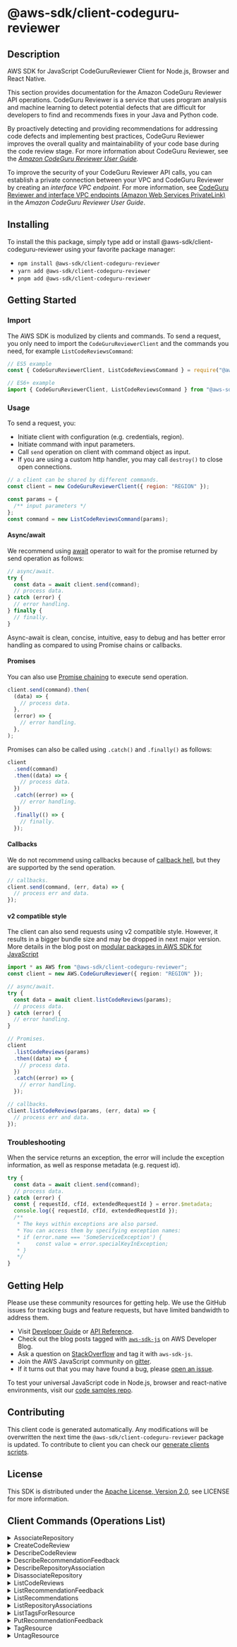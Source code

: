 <!-- generated file, do not edit directly -->

# @aws-sdk/client-codeguru-reviewer

## Description

AWS SDK for JavaScript CodeGuruReviewer Client for Node.js, Browser and React Native.

<p>This section provides documentation for the Amazon CodeGuru Reviewer API operations. CodeGuru Reviewer is a
service that uses program analysis and machine learning to detect potential defects that
are difficult for developers to find and recommends fixes in your Java and Python
code.</p>
<p>By proactively detecting and providing recommendations for addressing code defects and
implementing best practices, CodeGuru Reviewer improves the overall quality and maintainability of
your code base during the code review stage. For more information about CodeGuru Reviewer, see the
<i>
<a href="https://docs.aws.amazon.com/codeguru/latest/reviewer-ug/welcome.html">Amazon CodeGuru Reviewer User Guide</a>.</i>
</p>
<p>To improve the security of your CodeGuru Reviewer API calls, you can establish a private connection
between your VPC and CodeGuru Reviewer by creating an <i>interface VPC endpoint</i>. For
more information, see <a href="https://docs.aws.amazon.com/codeguru/latest/reviewer-ug/vpc-interface-endpoints.html">CodeGuru Reviewer and interface VPC
endpoints (Amazon Web Services PrivateLink)</a> in the <i>Amazon CodeGuru Reviewer User
Guide</i>.</p>

## Installing

To install the this package, simply type add or install @aws-sdk/client-codeguru-reviewer
using your favorite package manager:

- `npm install @aws-sdk/client-codeguru-reviewer`
- `yarn add @aws-sdk/client-codeguru-reviewer`
- `pnpm add @aws-sdk/client-codeguru-reviewer`

## Getting Started

### Import

The AWS SDK is modulized by clients and commands.
To send a request, you only need to import the `CodeGuruReviewerClient` and
the commands you need, for example `ListCodeReviewsCommand`:

```js
// ES5 example
const { CodeGuruReviewerClient, ListCodeReviewsCommand } = require("@aws-sdk/client-codeguru-reviewer");
```

```ts
// ES6+ example
import { CodeGuruReviewerClient, ListCodeReviewsCommand } from "@aws-sdk/client-codeguru-reviewer";
```

### Usage

To send a request, you:

- Initiate client with configuration (e.g. credentials, region).
- Initiate command with input parameters.
- Call `send` operation on client with command object as input.
- If you are using a custom http handler, you may call `destroy()` to close open connections.

```js
// a client can be shared by different commands.
const client = new CodeGuruReviewerClient({ region: "REGION" });

const params = {
  /** input parameters */
};
const command = new ListCodeReviewsCommand(params);
```

#### Async/await

We recommend using [await](https://developer.mozilla.org/en-US/docs/Web/JavaScript/Reference/Operators/await)
operator to wait for the promise returned by send operation as follows:

```js
// async/await.
try {
  const data = await client.send(command);
  // process data.
} catch (error) {
  // error handling.
} finally {
  // finally.
}
```

Async-await is clean, concise, intuitive, easy to debug and has better error handling
as compared to using Promise chains or callbacks.

#### Promises

You can also use [Promise chaining](https://developer.mozilla.org/en-US/docs/Web/JavaScript/Guide/Using_promises#chaining)
to execute send operation.

```js
client.send(command).then(
  (data) => {
    // process data.
  },
  (error) => {
    // error handling.
  },
);
```

Promises can also be called using `.catch()` and `.finally()` as follows:

```js
client
  .send(command)
  .then((data) => {
    // process data.
  })
  .catch((error) => {
    // error handling.
  })
  .finally(() => {
    // finally.
  });
```

#### Callbacks

We do not recommend using callbacks because of [callback hell](http://callbackhell.com/),
but they are supported by the send operation.

```js
// callbacks.
client.send(command, (err, data) => {
  // process err and data.
});
```

#### v2 compatible style

The client can also send requests using v2 compatible style.
However, it results in a bigger bundle size and may be dropped in next major version. More details in the blog post
on [modular packages in AWS SDK for JavaScript](https://aws.amazon.com/blogs/developer/modular-packages-in-aws-sdk-for-javascript/)

```ts
import * as AWS from "@aws-sdk/client-codeguru-reviewer";
const client = new AWS.CodeGuruReviewer({ region: "REGION" });

// async/await.
try {
  const data = await client.listCodeReviews(params);
  // process data.
} catch (error) {
  // error handling.
}

// Promises.
client
  .listCodeReviews(params)
  .then((data) => {
    // process data.
  })
  .catch((error) => {
    // error handling.
  });

// callbacks.
client.listCodeReviews(params, (err, data) => {
  // process err and data.
});
```

### Troubleshooting

When the service returns an exception, the error will include the exception information,
as well as response metadata (e.g. request id).

```js
try {
  const data = await client.send(command);
  // process data.
} catch (error) {
  const { requestId, cfId, extendedRequestId } = error.$metadata;
  console.log({ requestId, cfId, extendedRequestId });
  /**
   * The keys within exceptions are also parsed.
   * You can access them by specifying exception names:
   * if (error.name === 'SomeServiceException') {
   *     const value = error.specialKeyInException;
   * }
   */
}
```

## Getting Help

Please use these community resources for getting help.
We use the GitHub issues for tracking bugs and feature requests, but have limited bandwidth to address them.

- Visit [Developer Guide](https://docs.aws.amazon.com/sdk-for-javascript/v3/developer-guide/welcome.html)
  or [API Reference](https://docs.aws.amazon.com/AWSJavaScriptSDK/v3/latest/index.html).
- Check out the blog posts tagged with [`aws-sdk-js`](https://aws.amazon.com/blogs/developer/tag/aws-sdk-js/)
  on AWS Developer Blog.
- Ask a question on [StackOverflow](https://stackoverflow.com/questions/tagged/aws-sdk-js) and tag it with `aws-sdk-js`.
- Join the AWS JavaScript community on [gitter](https://gitter.im/aws/aws-sdk-js-v3).
- If it turns out that you may have found a bug, please [open an issue](https://github.com/aws/aws-sdk-js-v3/issues/new/choose).

To test your universal JavaScript code in Node.js, browser and react-native environments,
visit our [code samples repo](https://github.com/aws-samples/aws-sdk-js-tests).

## Contributing

This client code is generated automatically. Any modifications will be overwritten the next time the `@aws-sdk/client-codeguru-reviewer` package is updated.
To contribute to client you can check our [generate clients scripts](https://github.com/aws/aws-sdk-js-v3/tree/main/scripts/generate-clients).

## License

This SDK is distributed under the
[Apache License, Version 2.0](http://www.apache.org/licenses/LICENSE-2.0),
see LICENSE for more information.

## Client Commands (Operations List)

<details>
<summary>
AssociateRepository
</summary>

[Command API Reference](https://docs.aws.amazon.com/AWSJavaScriptSDK/v3/latest/client/codeguru-reviewer/command/AssociateRepositoryCommand/) / [Input](https://docs.aws.amazon.com/AWSJavaScriptSDK/v3/latest/Package/-aws-sdk-client-codeguru-reviewer/Interface/AssociateRepositoryCommandInput/) / [Output](https://docs.aws.amazon.com/AWSJavaScriptSDK/v3/latest/Package/-aws-sdk-client-codeguru-reviewer/Interface/AssociateRepositoryCommandOutput/)

</details>
<details>
<summary>
CreateCodeReview
</summary>

[Command API Reference](https://docs.aws.amazon.com/AWSJavaScriptSDK/v3/latest/client/codeguru-reviewer/command/CreateCodeReviewCommand/) / [Input](https://docs.aws.amazon.com/AWSJavaScriptSDK/v3/latest/Package/-aws-sdk-client-codeguru-reviewer/Interface/CreateCodeReviewCommandInput/) / [Output](https://docs.aws.amazon.com/AWSJavaScriptSDK/v3/latest/Package/-aws-sdk-client-codeguru-reviewer/Interface/CreateCodeReviewCommandOutput/)

</details>
<details>
<summary>
DescribeCodeReview
</summary>

[Command API Reference](https://docs.aws.amazon.com/AWSJavaScriptSDK/v3/latest/client/codeguru-reviewer/command/DescribeCodeReviewCommand/) / [Input](https://docs.aws.amazon.com/AWSJavaScriptSDK/v3/latest/Package/-aws-sdk-client-codeguru-reviewer/Interface/DescribeCodeReviewCommandInput/) / [Output](https://docs.aws.amazon.com/AWSJavaScriptSDK/v3/latest/Package/-aws-sdk-client-codeguru-reviewer/Interface/DescribeCodeReviewCommandOutput/)

</details>
<details>
<summary>
DescribeRecommendationFeedback
</summary>

[Command API Reference](https://docs.aws.amazon.com/AWSJavaScriptSDK/v3/latest/client/codeguru-reviewer/command/DescribeRecommendationFeedbackCommand/) / [Input](https://docs.aws.amazon.com/AWSJavaScriptSDK/v3/latest/Package/-aws-sdk-client-codeguru-reviewer/Interface/DescribeRecommendationFeedbackCommandInput/) / [Output](https://docs.aws.amazon.com/AWSJavaScriptSDK/v3/latest/Package/-aws-sdk-client-codeguru-reviewer/Interface/DescribeRecommendationFeedbackCommandOutput/)

</details>
<details>
<summary>
DescribeRepositoryAssociation
</summary>

[Command API Reference](https://docs.aws.amazon.com/AWSJavaScriptSDK/v3/latest/client/codeguru-reviewer/command/DescribeRepositoryAssociationCommand/) / [Input](https://docs.aws.amazon.com/AWSJavaScriptSDK/v3/latest/Package/-aws-sdk-client-codeguru-reviewer/Interface/DescribeRepositoryAssociationCommandInput/) / [Output](https://docs.aws.amazon.com/AWSJavaScriptSDK/v3/latest/Package/-aws-sdk-client-codeguru-reviewer/Interface/DescribeRepositoryAssociationCommandOutput/)

</details>
<details>
<summary>
DisassociateRepository
</summary>

[Command API Reference](https://docs.aws.amazon.com/AWSJavaScriptSDK/v3/latest/client/codeguru-reviewer/command/DisassociateRepositoryCommand/) / [Input](https://docs.aws.amazon.com/AWSJavaScriptSDK/v3/latest/Package/-aws-sdk-client-codeguru-reviewer/Interface/DisassociateRepositoryCommandInput/) / [Output](https://docs.aws.amazon.com/AWSJavaScriptSDK/v3/latest/Package/-aws-sdk-client-codeguru-reviewer/Interface/DisassociateRepositoryCommandOutput/)

</details>
<details>
<summary>
ListCodeReviews
</summary>

[Command API Reference](https://docs.aws.amazon.com/AWSJavaScriptSDK/v3/latest/client/codeguru-reviewer/command/ListCodeReviewsCommand/) / [Input](https://docs.aws.amazon.com/AWSJavaScriptSDK/v3/latest/Package/-aws-sdk-client-codeguru-reviewer/Interface/ListCodeReviewsCommandInput/) / [Output](https://docs.aws.amazon.com/AWSJavaScriptSDK/v3/latest/Package/-aws-sdk-client-codeguru-reviewer/Interface/ListCodeReviewsCommandOutput/)

</details>
<details>
<summary>
ListRecommendationFeedback
</summary>

[Command API Reference](https://docs.aws.amazon.com/AWSJavaScriptSDK/v3/latest/client/codeguru-reviewer/command/ListRecommendationFeedbackCommand/) / [Input](https://docs.aws.amazon.com/AWSJavaScriptSDK/v3/latest/Package/-aws-sdk-client-codeguru-reviewer/Interface/ListRecommendationFeedbackCommandInput/) / [Output](https://docs.aws.amazon.com/AWSJavaScriptSDK/v3/latest/Package/-aws-sdk-client-codeguru-reviewer/Interface/ListRecommendationFeedbackCommandOutput/)

</details>
<details>
<summary>
ListRecommendations
</summary>

[Command API Reference](https://docs.aws.amazon.com/AWSJavaScriptSDK/v3/latest/client/codeguru-reviewer/command/ListRecommendationsCommand/) / [Input](https://docs.aws.amazon.com/AWSJavaScriptSDK/v3/latest/Package/-aws-sdk-client-codeguru-reviewer/Interface/ListRecommendationsCommandInput/) / [Output](https://docs.aws.amazon.com/AWSJavaScriptSDK/v3/latest/Package/-aws-sdk-client-codeguru-reviewer/Interface/ListRecommendationsCommandOutput/)

</details>
<details>
<summary>
ListRepositoryAssociations
</summary>

[Command API Reference](https://docs.aws.amazon.com/AWSJavaScriptSDK/v3/latest/client/codeguru-reviewer/command/ListRepositoryAssociationsCommand/) / [Input](https://docs.aws.amazon.com/AWSJavaScriptSDK/v3/latest/Package/-aws-sdk-client-codeguru-reviewer/Interface/ListRepositoryAssociationsCommandInput/) / [Output](https://docs.aws.amazon.com/AWSJavaScriptSDK/v3/latest/Package/-aws-sdk-client-codeguru-reviewer/Interface/ListRepositoryAssociationsCommandOutput/)

</details>
<details>
<summary>
ListTagsForResource
</summary>

[Command API Reference](https://docs.aws.amazon.com/AWSJavaScriptSDK/v3/latest/client/codeguru-reviewer/command/ListTagsForResourceCommand/) / [Input](https://docs.aws.amazon.com/AWSJavaScriptSDK/v3/latest/Package/-aws-sdk-client-codeguru-reviewer/Interface/ListTagsForResourceCommandInput/) / [Output](https://docs.aws.amazon.com/AWSJavaScriptSDK/v3/latest/Package/-aws-sdk-client-codeguru-reviewer/Interface/ListTagsForResourceCommandOutput/)

</details>
<details>
<summary>
PutRecommendationFeedback
</summary>

[Command API Reference](https://docs.aws.amazon.com/AWSJavaScriptSDK/v3/latest/client/codeguru-reviewer/command/PutRecommendationFeedbackCommand/) / [Input](https://docs.aws.amazon.com/AWSJavaScriptSDK/v3/latest/Package/-aws-sdk-client-codeguru-reviewer/Interface/PutRecommendationFeedbackCommandInput/) / [Output](https://docs.aws.amazon.com/AWSJavaScriptSDK/v3/latest/Package/-aws-sdk-client-codeguru-reviewer/Interface/PutRecommendationFeedbackCommandOutput/)

</details>
<details>
<summary>
TagResource
</summary>

[Command API Reference](https://docs.aws.amazon.com/AWSJavaScriptSDK/v3/latest/client/codeguru-reviewer/command/TagResourceCommand/) / [Input](https://docs.aws.amazon.com/AWSJavaScriptSDK/v3/latest/Package/-aws-sdk-client-codeguru-reviewer/Interface/TagResourceCommandInput/) / [Output](https://docs.aws.amazon.com/AWSJavaScriptSDK/v3/latest/Package/-aws-sdk-client-codeguru-reviewer/Interface/TagResourceCommandOutput/)

</details>
<details>
<summary>
UntagResource
</summary>

[Command API Reference](https://docs.aws.amazon.com/AWSJavaScriptSDK/v3/latest/client/codeguru-reviewer/command/UntagResourceCommand/) / [Input](https://docs.aws.amazon.com/AWSJavaScriptSDK/v3/latest/Package/-aws-sdk-client-codeguru-reviewer/Interface/UntagResourceCommandInput/) / [Output](https://docs.aws.amazon.com/AWSJavaScriptSDK/v3/latest/Package/-aws-sdk-client-codeguru-reviewer/Interface/UntagResourceCommandOutput/)

</details>
